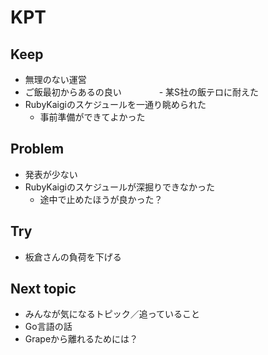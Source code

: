 # KPT

## Keep

- 無理のない運営
- ご飯最初からあるの良い
　　　　- 某S社の飯テロに耐えた
- RubyKaigiのスケジュールを一通り眺められた
  - 事前準備ができてよかった

## Problem

- 発表が少ない
- RubyKaigiのスケジュールが深掘りできなかった
  - 途中で止めたほうが良かった？

## Try

- 板倉さんの負荷を下げる

## Next topic

- みんなが気になるトピック／追っていること
- Go言語の話
- Grapeから離れるためには？
